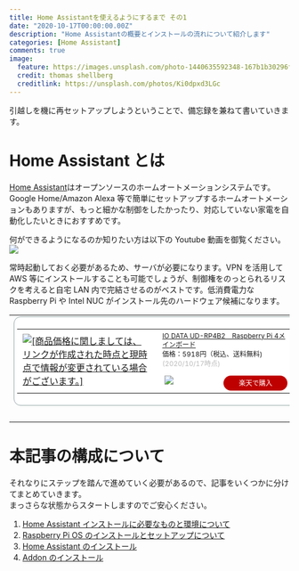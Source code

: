 ```yaml
---
title: Home Assistantを使えるようにするまで その1
date: "2020-10-17T00:00:00.00Z"
description: "Home Assistantの概要とインストールの流れについて紹介します"
categories: [Home Assistant]
comments: true
image:
  feature: https://images.unsplash.com/photo-1440635592348-167b1b30296f?crop=entropy&dpr=2&fit=crop&fm=jpg&h=475&ixjsv=2.1.0&ixlib=rb-0.3.5&q=50&w=1250
  credit: thomas shellberg
  creditlink: https://unsplash.com/photos/Ki0dpxd3LGc
---
```


引越しを機に再セットアップしようということで、備忘録を兼ねて書いていきます。

# Home Assistant とは

[Home Assistant](https://www.home-assistant.io/)はオープンソースのホームオートメーションシステムです。Google Home/Amazon Alexa 等で簡単にセットアップするホームオートメーションもありますが、もっと細かな制御をしたかったり、対応していない家電を自動化したいときにおすすめです。

何ができるようになるのか知りたい方は以下の Youtube 動画を御覧ください。
[![](https://img.youtube.com/vi/v1c393EJ5ww/0.jpg)](https://www.youtube.com/watch?v=v1c393EJ5ww)

常時起動しておく必要があるため、サーバが必要になります。VPN を活用して AWS 等にインストールすることも可能でしょうが、制御権をのっとられるリスクを考えると自宅 LAN 内で完結させるのがベストです。低消費電力な Raspberry Pi や Intel NUC がインストール先のハードウェア候補になります。

<table border="0" cellpadding="0" cellspacing="0"><tr><td><div style="border:1px solid #95a5a6;border-radius:.75rem;background-color:#FFFFFF;width:504px;margin:0px;padding:5px;text-align:center;overflow:hidden;"><table><tr><td style="width:240px"><a href="https://hb.afl.rakuten.co.jp/ichiba/1d5b4f40.06b0df07.1d5b4f41.25b1e264/?pc=https%3A%2F%2Fitem.rakuten.co.jp%2Fioplaza%2F1000-01698591-00000001%2F&link_type=picttext&ut=eyJwYWdlIjoiaXRlbSIsInR5cGUiOiJwaWN0dGV4dCIsInNpemUiOiIyNDB4MjQwIiwibmFtIjoxLCJuYW1wIjoicmlnaHQiLCJjb20iOjEsImNvbXAiOiJkb3duIiwicHJpY2UiOjEsImJvciI6MSwiY29sIjoxLCJiYnRuIjoxLCJwcm9kIjowLCJhbXAiOmZhbHNlfQ%3D%3D" target="_blank" rel="nofollow sponsored noopener" style="word-wrap:break-word;"  ><img src="https://hbb.afl.rakuten.co.jp/hgb/1d5b4f40.06b0df07.1d5b4f41.25b1e264/?me_id=1230072&item_id=10323606&pc=https%3A%2F%2Fthumbnail.image.rakuten.co.jp%2F%400_mall%2Fioplaza%2Fcabinet%2Fopen17%2F4957180145969.jpg%3F_ex%3D240x240&s=240x240&t=picttext" border="0" style="margin:2px" alt="[商品価格に関しましては、リンクが作成された時点と現時点で情報が変更されている場合がございます。]" title="[商品価格に関しましては、リンクが作成された時点と現時点で情報が変更されている場合がございます。]"></a></td><td style="vertical-align:top;width:248px;"><p style="font-size:12px;line-height:1.4em;text-align:left;margin:0px;padding:2px 6px;word-wrap:break-word"><a href="https://hb.afl.rakuten.co.jp/ichiba/1d5b4f40.06b0df07.1d5b4f41.25b1e264/?pc=https%3A%2F%2Fitem.rakuten.co.jp%2Fioplaza%2F1000-01698591-00000001%2F&link_type=picttext&ut=eyJwYWdlIjoiaXRlbSIsInR5cGUiOiJwaWN0dGV4dCIsInNpemUiOiIyNDB4MjQwIiwibmFtIjoxLCJuYW1wIjoicmlnaHQiLCJjb20iOjEsImNvbXAiOiJkb3duIiwicHJpY2UiOjEsImJvciI6MSwiY29sIjoxLCJiYnRuIjoxLCJwcm9kIjowLCJhbXAiOmZhbHNlfQ%3D%3D" target="_blank" rel="nofollow sponsored noopener" style="word-wrap:break-word;"  >IO DATA UD-RP4B2　Raspberry Pi 4メインボード</a><br><span >価格：5918円（税込、送料無料)</span> <span style="color:#BBB">(2020/10/17時点)</span></p><div style="margin:10px;"><a href="https://hb.afl.rakuten.co.jp/ichiba/1d5b4f40.06b0df07.1d5b4f41.25b1e264/?pc=https%3A%2F%2Fitem.rakuten.co.jp%2Fioplaza%2F1000-01698591-00000001%2F&link_type=picttext&ut=eyJwYWdlIjoiaXRlbSIsInR5cGUiOiJwaWN0dGV4dCIsInNpemUiOiIyNDB4MjQwIiwibmFtIjoxLCJuYW1wIjoicmlnaHQiLCJjb20iOjEsImNvbXAiOiJkb3duIiwicHJpY2UiOjEsImJvciI6MSwiY29sIjoxLCJiYnRuIjoxLCJwcm9kIjowLCJhbXAiOmZhbHNlfQ%3D%3D" target="_blank" rel="nofollow sponsored noopener" style="word-wrap:break-word;"  ><img src="https://static.affiliate.rakuten.co.jp/makelink/rl.svg" style="float:left;max-height:27px;width:auto;margin-top:0"></a><a href="https://hb.afl.rakuten.co.jp/ichiba/1d5b4f40.06b0df07.1d5b4f41.25b1e264/?pc=https%3A%2F%2Fitem.rakuten.co.jp%2Fioplaza%2F1000-01698591-00000001%2F%3Fscid%3Daf_pc_bbtn&link_type=picttext&ut=eyJwYWdlIjoiaXRlbSIsInR5cGUiOiJwaWN0dGV4dCIsInNpemUiOiIyNDB4MjQwIiwibmFtIjoxLCJuYW1wIjoicmlnaHQiLCJjb20iOjEsImNvbXAiOiJkb3duIiwicHJpY2UiOjEsImJvciI6MSwiY29sIjoxLCJiYnRuIjoxLCJwcm9kIjowLCJhbXAiOmZhbHNlfQ==" target="_blank" rel="nofollow sponsored noopener" style="word-wrap:break-word;"  ><div style="float:right;width:41%;height:27px;background-color:#bf0000;color:#fff!important;font-size:12px;font-weight:500;line-height:27px;margin-left:1px;padding: 0 12px;border-radius:16px;cursor:pointer;text-align:center;">楽天で購入</div></a></div></td></tr></table></div><br><p style="color:#000000;font-size:12px;line-height:1.4em;margin:5px;word-wrap:break-word"></p></td></tr></table>

# 本記事の構成について

それなりにステップを踏んで進めていく必要があるので、記事をいくつかに分けてまとめていきます。  
まっさらな状態からスタートしますのでご安心ください。

1. [Home Assistant インストールに必要なものと環境について](/homeassistant_1)
2. [Raspberry Pi OS のインストールとセットアップについて](/homeassistant_2)
3. [Home Assistant のインストール](/homeassistant_3)
4. [Addon のインストール](/homeassistant_4)
